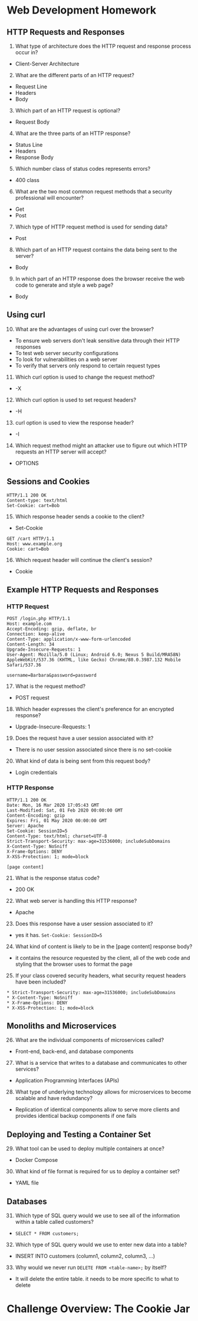 # Web Development Homework
## HTTP Requests and Responses
1) What type of architecture does the HTTP request and response process occur in?
* Client-Server Architecture
2) What are the different parts of an HTTP request?
* Request Line 
* Headers 
* Body
3) Which part of an HTTP request is optional?
* Request Body
4) What are the three parts of an HTTP response?
* Status Line 
* Headers 
* Response Body
5) Which number class of status codes represents errors?
* 400 class
6) What are the two most common request methods that a security professional will encounter?
* Get
* Post
7) Which type of HTTP request method is used for sending data?
 * Post
8) Which part of an HTTP request contains the data being sent to the server?
* Body
9) In which part of an HTTP response does the browser receive the web code to generate and style a web page?
* Body

## Using curl
10) What are the advantages of using curl over the browser?
* To ensure web servers don't leak sensitive data through their HTTP responses
* To test web server security configurations
* To look for vulnerabilities on a web server
* To verify that servers only respond to certain request types
11) Which curl option is used to change the request method?
* -X
12) Which curl option is used to set request headers?
* -H
13) curl option is used to view the response header?
* -I
14) Which request method might an attacker use to figure out which HTTP requests an HTTP server will accept?
* OPTIONS

## Sessions and Cookies
```
HTTP/1.1 200 OK
Content-type: text/html
Set-Cookie: cart=Bob
```
15) Which response header sends a cookie to the client?
* Set-Cookie
```
GET /cart HTTP/1.1
Host: www.example.org
Cookie: cart=Bob
```
16) Which request header will continue the client's session?
* Cookie
## Example HTTP Requests and Responses
### HTTP Request
```
POST /login.php HTTP/1.1
Host: example.com
Accept-Encoding: gzip, deflate, br
Connection: keep-alive
Content-Type: application/x-www-form-urlencoded
Content-Length: 34
Upgrade-Insecure-Requests: 1
User-Agent: Mozilla/5.0 (Linux; Android 6.0; Nexus 5 Build/MRA58N) AppleWebKit/537.36 (KHTML, like Gecko) Chrome/80.0.3987.132 Mobile Safari/537.36

username=Barbara&password=password
```
17) What is the request method?
* POST request
18) Which header expresses the client's preference for an encrypted response?
* Upgrade-Insecure-Requests: 1
19) Does the request have a user session associated with it?
* There is no user session associated since there is no set-cookie
20) What kind of data is being sent from this request body?
* Login credentials 
### HTTP Response 
```
HTTP/1.1 200 OK
Date: Mon, 16 Mar 2020 17:05:43 GMT
Last-Modified: Sat, 01 Feb 2020 00:00:00 GMT
Content-Encoding: gzip
Expires: Fri, 01 May 2020 00:00:00 GMT
Server: Apache
Set-Cookie: SessionID=5
Content-Type: text/html; charset=UTF-8
Strict-Transport-Security: max-age=31536000; includeSubDomains
X-Content-Type: NoSniff
X-Frame-Options: DENY
X-XSS-Protection: 1; mode=block

[page content]
```
21) What is the response status code?
* 200 OK
22) What web server is handling this HTTP response?
* Apache 
23) Does this response have a user session associated to it?
* yes it has. `Set-Cookie: SessionID=5`
24) What kind of content is likely to be in the [page content] response body?
* it contains the resource requested by the client, all of the web code and styling that the browser uses to format the page
25) If your class covered security headers, what security request headers have been included?
```
* Strict-Transport-Security: max-age=31536000; includeSubDomains
* X-Content-Type: NoSniff
* X-Frame-Options: DENY
* X-XSS-Protection: 1; mode=block
```
## Monoliths and Microservices
26) What are the individual components of microservices called?
* Front-end, back-end, and database components
27) What is a service that writes to a database and communicates to other services?
* Application Programming Interfaces (APIs)
28) What type of underlying technology allows for microservices to become scalable and have redundancy?
* Replication of identical components allow to serve more clients and provides identical backup components if one fails
## Deploying and Testing a Container Set
29) What tool can be used to deploy multiple containers at once?
* Docker Compose
30) What kind of file format is required for us to deploy a container set?
* YAML file
## Databases
31) Which type of SQL query would we use to see all of the information within a table called customers?
* `SELECT * FROM customers;`
32) Which type of SQL query would we use to enter new data into a table?
* INSERT INTO customers (column1, column2, column3, ...)
33) Why would we never run `DELETE FROM <table-name>;` by itself?
* It will delete the entire table. it needs to be more specific to what to delete


#  Challenge Overview: The Cookie Jar


